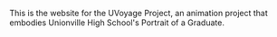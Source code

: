 This is the website for the UVoyage Project, an animation project that embodies Unionville High School's Portrait of a Graduate.
